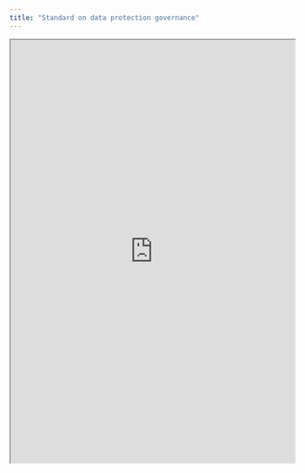 ```yaml
---
title: "Standard on data protection governance"
---
```




<iframe height="750" width="100%" src="https://ewelton.github.io/ktest/wiki.html#Standard%20on%20data%20protection%20governance"></iframe>

